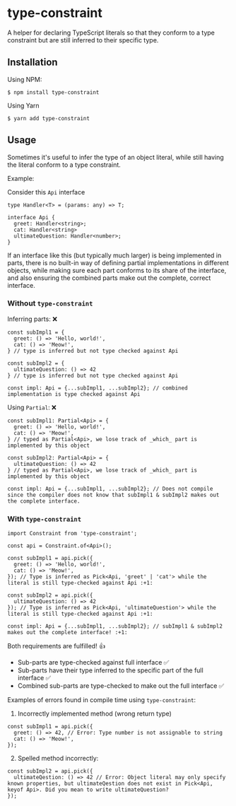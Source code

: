 # type-constraint
A helper for declaring TypeScript literals so that they conform to a type constraint but are still inferred to their specific type.

## Installation

Using NPM:
```
$ npm install type-constraint
```

Using Yarn
```
$ yarn add type-constraint
```

## Usage

Sometimes it's useful to infer the type of an object literal, while still having the literal conform to a type constraint.

Example:

Consider this `Api` interface
```
type Handler<T> = (params: any) => T;

interface Api {
  greet: Handler<string>;
  cat: Handler<string>
  ultimateQuestion: Handler<number>;
}
```

If an interface like this (but typically much larger) is being implemented in parts, there is no built-in way of defining partial implementations in different objects, while making sure each part conforms to its share of the interface, and also ensuring the combined parts make out the complete, correct interface.

### Without `type-constraint`

Inferring parts: :x:
```
const subImpl1 = {
  greet: () => 'Hello, world!',
  cat: () => 'Meow!',
} // type is inferred but not type checked against Api

const subImpl2 = {
  ultimateQuestion: () => 42
} // type is inferred but not type checked against Api

const impl: Api = {...subImpl1, ...subImpl2}; // combined implementation is type checked against Api
```

Using `Partial`: :x:

```
const subImpl1: Partial<Api> = {
  greet: () => 'Hello, world!',
  cat: () => 'Meow!',
} // typed as Partial<Api>, we lose track of _which_ part is implemented by this object

const subImpl2: Partial<Api> = {
  ultimateQuestion: () => 42
} // typed as Partial<Api>, we lose track of _which_ part is implemented by this object

const impl: Api = {...subImpl1, ...subImpl2}; // Does not compile since the compiler does not know that subImpl1 & subImpl2 makes out the complete interface.
```

### With `type-constraint`

```
import Constraint from 'type-constraint';

const api = Constraint.of<Api>();

const subImpl1 = api.pick({
  greet: () => 'Hello, world!',
  cat: () => 'Meow!',
}); // Type is inferred as Pick<Api, 'greet' | 'cat'> while the literal is still type-checked against Api :+1:

const subImpl2 = api.pick({
  ultimateQuestion: () => 42
}); // Type is inferred as Pick<Api, 'ultimateQuestion'> while the literal is still type-checked against Api :+1:

const impl: Api = {...subImpl1, ...subImpl2}; // subImpl1 & subImpl2 makes out the complete interface! :+1:
```

Both requirements are fulfilled! :+1:

* Sub-parts are type-checked against full interface :white_check_mark:
* Sub-parts have their type inferred to the specific part of the full interface :white_check_mark:
* Combined sub-parts are type-checked to make out the full interface :white_check_mark:


Examples of errors found in compile time using `type-constraint`:

1. Incorrectly implemented method (wrong return type)
```
const subImpl1 = api.pick({
  greet: () => 42, // Error: Type number is not assignable to string
  cat: () => 'Meow!',
});
```

2. Spelled method incorrectly:

```
const subImpl2 = api.pick({
  ultimateQestion: () => 42 // Error: Object literal may only specify known properties, but ultimateQestion does not exist in Pick<Api, keyof Api>. Did you mean to write ultimateQuestion?
});
```
